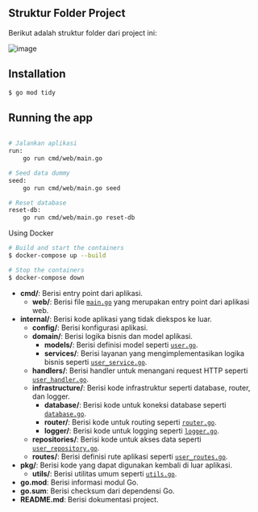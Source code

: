 ## Struktur Folder Project

Berikut adalah struktur folder dari project ini:

![image](https://github.com/user-attachments/assets/901d9747-48ae-4d9a-bb10-486cfc1354c8)

## Installation

```bash
$ go mod tidy
```

## Running the app

```bash

# Jalankan aplikasi
run:
	go run cmd/web/main.go

# Seed data dummy
seed:
	go run cmd/web/main.go seed

# Reset database
reset-db:
	go run cmd/web/main.go reset-db

```

Using Docker

```bash
# Build and start the containers
$ docker-compose up --build

# Stop the containers
$ docker-compose down
```

- **cmd/**: Berisi entry point dari aplikasi.
  - **web/**: Berisi file [`main.go`](command:_github.copilot.openSymbolFromReferences?%5B%22main.go%22%2C%5B%7B%22uri%22%3A%7B%22%24mid%22%3A1%2C%22fsPath%22%3A%22c%3A%5C%5CUsers%5C%5Cdanangr%5C%5CDesktop%5C%5Cdevp%5C%5Cgithub%5C%5Cgo-fiber%5C%5CREADME.md%22%2C%22_sep%22%3A1%2C%22external%22%3A%22file%3A%2F%2F%2Fc%253A%2FUsers%2Fdanangr%2FDesktop%2Fdevp%2Fgithub%2Fgo-fiber%2FREADME.md%22%2C%22path%22%3A%22%2Fc%3A%2FUsers%2Fdanangr%2FDesktop%2Fdevp%2Fgithub%2Fgo-fiber%2FREADME.md%22%2C%22scheme%22%3A%22file%22%7D%2C%22pos%22%3A%7B%22line%22%3A3%2C%22character%22%3A12%7D%7D%5D%5D 'Go to definition') yang merupakan entry point dari aplikasi web.
- **internal/**: Berisi kode aplikasi yang tidak diekspos ke luar.
  - **config/**: Berisi konfigurasi aplikasi.
  - **domain/**: Berisi logika bisnis dan model aplikasi.
    - **models/**: Berisi definisi model seperti [`user.go`](command:_github.copilot.openSymbolFromReferences?%5B%22user.go%22%2C%5B%7B%22uri%22%3A%7B%22%24mid%22%3A1%2C%22fsPath%22%3A%22c%3A%5C%5CUsers%5C%5Cdanangr%5C%5CDesktop%5C%5Cdevp%5C%5Cgithub%5C%5Cgo-fiber%5C%5CREADME.md%22%2C%22_sep%22%3A1%2C%22external%22%3A%22file%3A%2F%2F%2Fc%253A%2FUsers%2Fdanangr%2FDesktop%2Fdevp%2Fgithub%2Fgo-fiber%2FREADME.md%22%2C%22path%22%3A%22%2Fc%3A%2FUsers%2Fdanangr%2FDesktop%2Fdevp%2Fgithub%2Fgo-fiber%2FREADME.md%22%2C%22scheme%22%3A%22file%22%7D%2C%22pos%22%3A%7B%22line%22%3A9%2C%22character%22%3A16%7D%7D%5D%5D 'Go to definition').
    - **services/**: Berisi layanan yang mengimplementasikan logika bisnis seperti [`user_service.go`](command:_github.copilot.openSymbolFromReferences?%5B%22user_service.go%22%2C%5B%7B%22uri%22%3A%7B%22%24mid%22%3A1%2C%22fsPath%22%3A%22c%3A%5C%5CUsers%5C%5Cdanangr%5C%5CDesktop%5C%5Cdevp%5C%5Cgithub%5C%5Cgo-fiber%5C%5CREADME.md%22%2C%22_sep%22%3A1%2C%22external%22%3A%22file%3A%2F%2F%2Fc%253A%2FUsers%2Fdanangr%2FDesktop%2Fdevp%2Fgithub%2Fgo-fiber%2FREADME.md%22%2C%22path%22%3A%22%2Fc%3A%2FUsers%2Fdanangr%2FDesktop%2Fdevp%2Fgithub%2Fgo-fiber%2FREADME.md%22%2C%22scheme%22%3A%22file%22%7D%2C%22pos%22%3A%7B%22line%22%3A11%2C%22character%22%3A16%7D%7D%5D%5D 'Go to definition').
  - **handlers/**: Berisi handler untuk menangani request HTTP seperti [`user_handler.go`](command:_github.copilot.openSymbolFromReferences?%5B%22user_handler.go%22%2C%5B%7B%22uri%22%3A%7B%22%24mid%22%3A1%2C%22fsPath%22%3A%22c%3A%5C%5CUsers%5C%5Cdanangr%5C%5CDesktop%5C%5Cdevp%5C%5Cgithub%5C%5Cgo-fiber%5C%5CREADME.md%22%2C%22_sep%22%3A1%2C%22external%22%3A%22file%3A%2F%2F%2Fc%253A%2FUsers%2Fdanangr%2FDesktop%2Fdevp%2Fgithub%2Fgo-fiber%2FREADME.md%22%2C%22path%22%3A%22%2Fc%3A%2FUsers%2Fdanangr%2FDesktop%2Fdevp%2Fgithub%2Fgo-fiber%2FREADME.md%22%2C%22scheme%22%3A%22file%22%7D%2C%22pos%22%3A%7B%22line%22%3A13%2C%22character%22%3A12%7D%7D%5D%5D 'Go to definition').
  - **infrastructure/**: Berisi kode infrastruktur seperti database, router, dan logger.
    - **database/**: Berisi kode untuk koneksi database seperti [`database.go`](command:_github.copilot.openSymbolFromReferences?%5B%22database.go%22%2C%5B%7B%22uri%22%3A%7B%22%24mid%22%3A1%2C%22fsPath%22%3A%22c%3A%5C%5CUsers%5C%5Cdanangr%5C%5CDesktop%5C%5Cdevp%5C%5Cgithub%5C%5Cgo-fiber%5C%5CREADME.md%22%2C%22_sep%22%3A1%2C%22external%22%3A%22file%3A%2F%2F%2Fc%253A%2FUsers%2Fdanangr%2FDesktop%2Fdevp%2Fgithub%2Fgo-fiber%2FREADME.md%22%2C%22path%22%3A%22%2Fc%3A%2FUsers%2Fdanangr%2FDesktop%2Fdevp%2Fgithub%2Fgo-fiber%2FREADME.md%22%2C%22scheme%22%3A%22file%22%7D%2C%22pos%22%3A%7B%22line%22%3A15%2C%22character%22%3A12%7D%7D%5D%5D 'Go to definition').
    - **router/**: Berisi kode untuk routing seperti [`router.go`](command:_github.copilot.openSymbolFromReferences?%5B%22router.go%22%2C%5B%7B%22uri%22%3A%7B%22%24mid%22%3A1%2C%22fsPath%22%3A%22c%3A%5C%5CUsers%5C%5Cdanangr%5C%5CDesktop%5C%5Cdevp%5C%5Cgithub%5C%5Cgo-fiber%5C%5CREADME.md%22%2C%22_sep%22%3A1%2C%22external%22%3A%22file%3A%2F%2F%2Fc%253A%2FUsers%2Fdanangr%2FDesktop%2Fdevp%2Fgithub%2Fgo-fiber%2FREADME.md%22%2C%22path%22%3A%22%2Fc%3A%2FUsers%2Fdanangr%2FDesktop%2Fdevp%2Fgithub%2Fgo-fiber%2FREADME.md%22%2C%22scheme%22%3A%22file%22%7D%2C%22pos%22%3A%7B%22line%22%3A17%2C%22character%22%3A12%7D%7D%5D%5D 'Go to definition').
    - **logger/**: Berisi kode untuk logging seperti [`logger.go`](command:_github.copilot.openSymbolFromReferences?%5B%22logger.go%22%2C%5B%7B%22uri%22%3A%7B%22%24mid%22%3A1%2C%22fsPath%22%3A%22c%3A%5C%5CUsers%5C%5Cdanangr%5C%5CDesktop%5C%5Cdevp%5C%5Cgithub%5C%5Cgo-fiber%5C%5CREADME.md%22%2C%22_sep%22%3A1%2C%22external%22%3A%22file%3A%2F%2F%2Fc%253A%2FUsers%2Fdanangr%2FDesktop%2Fdevp%2Fgithub%2Fgo-fiber%2FREADME.md%22%2C%22path%22%3A%22%2Fc%3A%2FUsers%2Fdanangr%2FDesktop%2Fdevp%2Fgithub%2Fgo-fiber%2FREADME.md%22%2C%22scheme%22%3A%22file%22%7D%2C%22pos%22%3A%7B%22line%22%3A19%2C%22character%22%3A12%7D%7D%5D%5D 'Go to definition').
  - **repositories/**: Berisi kode untuk akses data seperti [`user_repository.go`](command:_github.copilot.openSymbolFromReferences?%5B%22user_repository.go%22%2C%5B%7B%22uri%22%3A%7B%22%24mid%22%3A1%2C%22fsPath%22%3A%22c%3A%5C%5CUsers%5C%5Cdanangr%5C%5CDesktop%5C%5Cdevp%5C%5Cgithub%5C%5Cgo-fiber%5C%5CREADME.md%22%2C%22_sep%22%3A1%2C%22external%22%3A%22file%3A%2F%2F%2Fc%253A%2FUsers%2Fdanangr%2FDesktop%2Fdevp%2Fgithub%2Fgo-fiber%2FREADME.md%22%2C%22path%22%3A%22%2Fc%3A%2FUsers%2Fdanangr%2FDesktop%2Fdevp%2Fgithub%2Fgo-fiber%2FREADME.md%22%2C%22scheme%22%3A%22file%22%7D%2C%22pos%22%3A%7B%22line%22%3A22%2C%22character%22%3A12%7D%7D%5D%5D 'Go to definition').
  - **routes/**: Berisi definisi rute aplikasi seperti [`user_routes.go`](command:_github.copilot.openSymbolFromReferences?%5B%22user_routes.go%22%2C%5B%7B%22uri%22%3A%7B%22%24mid%22%3A1%2C%22fsPath%22%3A%22c%3A%5C%5CUsers%5C%5Cdanangr%5C%5CDesktop%5C%5Cdevp%5C%5Cgithub%5C%5Cgo-fiber%5C%5CREADME.md%22%2C%22_sep%22%3A1%2C%22external%22%3A%22file%3A%2F%2F%2Fc%253A%2FUsers%2Fdanangr%2FDesktop%2Fdevp%2Fgithub%2Fgo-fiber%2FREADME.md%22%2C%22path%22%3A%22%2Fc%3A%2FUsers%2Fdanangr%2FDesktop%2Fdevp%2Fgithub%2Fgo-fiber%2FREADME.md%22%2C%22scheme%22%3A%22file%22%7D%2C%22pos%22%3A%7B%22line%22%3A24%2C%22character%22%3A12%7D%7D%5D%5D 'Go to definition').
- **pkg/**: Berisi kode yang dapat digunakan kembali di luar aplikasi.
  - **utils/**: Berisi utilitas umum seperti [`utils.go`](command:_github.copilot.openSymbolFromReferences?%5B%22utils.go%22%2C%5B%7B%22uri%22%3A%7B%22%24mid%22%3A1%2C%22fsPath%22%3A%22c%3A%5C%5CUsers%5C%5Cdanangr%5C%5CDesktop%5C%5Cdevp%5C%5Cgithub%5C%5Cgo-fiber%5C%5CREADME.md%22%2C%22_sep%22%3A1%2C%22external%22%3A%22file%3A%2F%2F%2Fc%253A%2FUsers%2Fdanangr%2FDesktop%2Fdevp%2Fgithub%2Fgo-fiber%2FREADME.md%22%2C%22path%22%3A%22%2Fc%3A%2FUsers%2Fdanangr%2FDesktop%2Fdevp%2Fgithub%2Fgo-fiber%2FREADME.md%22%2C%22scheme%22%3A%22file%22%7D%2C%22pos%22%3A%7B%22line%22%3A26%2C%22character%22%3A8%7D%7D%5D%5D 'Go to definition').
- **go.mod**: Berisi informasi modul Go.
- **go.sum**: Berisi checksum dari dependensi Go.
- **README.md**: Berisi dokumentasi project.

